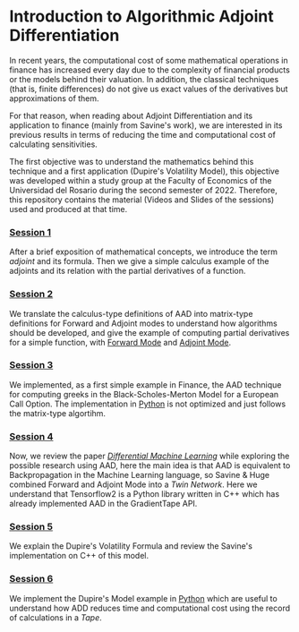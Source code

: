 # Introduction to Algorithmic Adjoint Differentiation

In recent years, the computational cost of some mathematical operations in finance has increased every day due to the complexity of financial products or the models behind their valuation. In addition, the classical techniques (that is, finite differences) do not give us exact values of the derivatives but approximations of them.

For that reason, when reading about Adjoint Differentiation and its application to finance (mainly from Savine's work), we are interested in its previous results in terms of reducing the time and computational cost of calculating sensitivities.

The first objective was to understand the mathematics behind this technique and a first application (Dupire's Volatility Model), this objective was developed within a study group at the Faculty of Economics of the Universidad del Rosario during the second semester of 2022. Therefore, this repository contains the material (Videos and Slides of the sessions) used and produced at that time.

### [Session 1](https://youtu.be/0DpfCDToc4Q)

After a brief exposition of mathematical concepts, we introduce the term *adjoint* and its formula. Then we give a simple calculus example of the adjoints and its relation with the partial derivatives of a function.

### [Session 2](https://youtu.be/vdR9eZ8OZ9A)

We translate the calculus-type definitions of AAD into matrix-type definitions for Forward and Adjoint modes to understand how algorithms should be developed, and give the example of computing partial derivatives for a simple function, with [Forward Mode](https://colab.research.google.com/drive/1bRna7-7YnNduzqLAAPJ4D4QVJMpG7u0F?usp=sharing) and [Adjoint Mode](https://colab.research.google.com/drive/113uQx2w5kIJwiIp_RHz2LGXftUsMc_f_?usp=sharing).

### [Session 3](https://youtu.be/ZiHsWkEyYyg)

We implemented, as a first simple example in Finance, the AAD technique for computing greeks in the Black-Scholes-Merton Model for a European Call Option. The implementation in [Python](https://colab.research.google.com/drive/1LFKCGPuzqfQbc70qQi22CczFlQ_It2kC?usp=sharing) is not optimized and just follows the matrix-type algortihm.

### [Session 4](https://youtu.be/dIn7LU7E09A)

Now, we review the paper *[Differential Machine Learning](https://arxiv.org/pdf/2005.02347.pdf)* while exploring the possible research using AAD, here the main idea is that AAD is equivalent to Backpropagation in the Machine Learning language, so Savine & Huge combined Forward and Adjoint Mode into a *Twin Network*. Here we understand that Tensorflow2 is a Python library written in C++ which has already implemented AAD in the GradientTape API.

### [Session 5](https://youtu.be/RSYn_m4zpxs)

We explain the Dupire's Volatility Formula and review the Savine's implementation on C++ of this model.

### [Session 6](https://youtu.be/f4k0BozqJ4I)

We implement the Dupire's Model example in [Python](https://colab.research.google.com/drive/1b-wMIzUPO9-KUHtiXKn1xdFvdGiuT2Hw?usp=sharing) which are useful to understand how ADD reduces time and computational cost using the record of calculations in a *Tape*.
